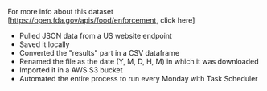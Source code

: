 For more info about this dataset [https://open.fda.gov/apis/food/enforcement, click here] 

- Pulled JSON data from a US website endpoint
- Saved it locally
- Converted the "results" part in a CSV dataframe
- Renamed the file as the date (Y, M, D, H, M) in which it was downloaded
- Imported it in a AWS S3 bucket
- Automated the entire process to run every Monday with Task Scheduler 
